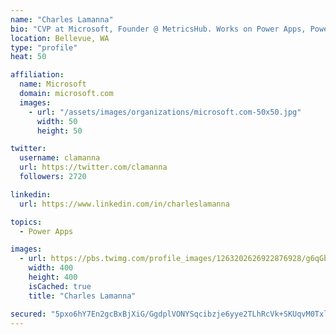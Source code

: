 ```yaml
---
name: "Charles Lamanna"
bio: "CVP at Microsoft, Founder @ MetricsHub. Works on Power Apps, Power Automate, Power Virtual Agent, Common Data Service and Dynamics 365."
location: Bellevue, WA
type: "profile"
heat: 50

affiliation:
  name: Microsoft
  domain: microsoft.com
  images:
    - url: "/assets/images/organizations/microsoft.com-50x50.jpg"
      width: 50
      height: 50

twitter:
  username: clamanna
  url: https://twitter.com/clamanna
  followers: 2720

linkedin:
  url: https://www.linkedin.com/in/charleslamanna

topics:
  - Power Apps

images:
  - url: https://pbs.twimg.com/profile_images/1263202626922876928/g6qGbHZ-_400x400.jpg
    width: 400
    height: 400
    isCached: true
    title: "Charles Lamanna"

secured: "5pxo6hY7En2gcBxBjXiG/GgdplVONYSqcibzje6yye2TLhRcVk+SKUqvM0TxlsxjVyNrF8DDQN8Jp1hfrAzbrEiyFou6Yo7vSooIxGN6WkdxCzCLlHMnBPsBDF7397HqK5kBZyf3VMeKc4qATL9jePMFENRbksmLHPVCX9NRfkk2v8bDN1yx6yQMm++aEkZ6+by8/1EKRA44fUUQ4h/W7x5EOp/nrcWwCty/drUpLy5TK+DGHF7Fmw2teLKFg+W+LbkaFZK1AhYgFCX+ogiMJCnXWwFUOg5DLypO8pZVzwuJMOrSDVGD5yz/GMEOexflIvT+rDXcmN0BbqvLkWQyVkeUO2mkiy8p0xn7Q9aHqXq83W2xaCc7Noq8x++UlqbvX7b1M5iiNRibgtVEV36umOzdJx7equsRutO3xqVlXj8=;IvPZw3ECBuWowBc17gx5qg=="
---
```


